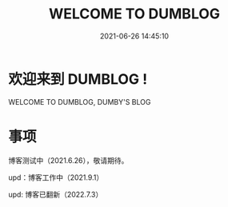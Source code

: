 ﻿---
title: WELCOME TO DUMBLOG
date: 2021-06-26 14:45:10
tags: 
- Service
- Site
- Sundries
- Notice
categories: Site
---
# 欢迎来到 DUMBLOG !

WELCOME TO DUMBLOG, DUMBY'S BLOG

# 事项

博客测试中（2021.6.26），敬请期待。

upd：博客工作中（2021.9.1）

upd: 博客已翻新（2022.7.3）